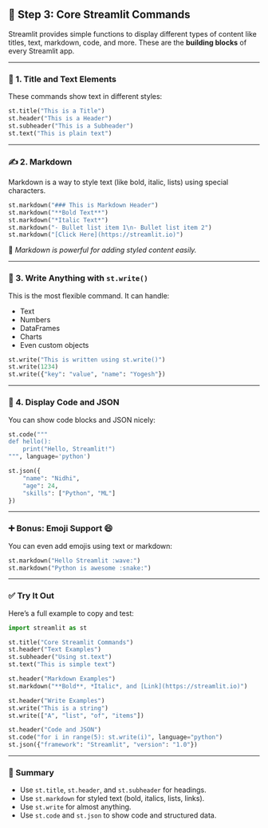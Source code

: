 
## 🔹 **Step 3: Core Streamlit Commands**

Streamlit provides simple functions to display different types of content like titles, text, markdown, code, and more. These are the **building blocks** of every Streamlit app.

---

### 🧩 1. **Title and Text Elements**

These commands show text in different styles:

```python
st.title("This is a Title")
st.header("This is a Header")
st.subheader("This is a Subheader")
st.text("This is plain text")
```

---

### ✍️ 2. **Markdown**

Markdown is a way to style text (like bold, italic, lists) using special characters.

```python
st.markdown("### This is Markdown Header")
st.markdown("**Bold Text**")
st.markdown("*Italic Text*")
st.markdown("- Bullet list item 1\n- Bullet list item 2")
st.markdown("[Click Here](https://streamlit.io)")
```

📌 *Markdown is powerful for adding styled content easily.*

---

### 📄 3. **Write Anything with `st.write()`**

This is the most flexible command. It can handle:

* Text
* Numbers
* DataFrames
* Charts
* Even custom objects

```python
st.write("This is written using st.write()")
st.write(1234)
st.write({"key": "value", "name": "Yogesh"})
```

---

### 🧮 4. **Display Code and JSON**

You can show code blocks and JSON nicely:

```python
st.code("""
def hello():
    print("Hello, Streamlit!")
""", language='python')
```

```python
st.json({
    "name": "Nidhi",
    "age": 24,
    "skills": ["Python", "ML"]
})
```

---

### ➕ Bonus: Emoji Support 😄

You can even add emojis using text or markdown:

```python
st.markdown("Hello Streamlit :wave:")
st.markdown("Python is awesome :snake:")
```

---

### ✅ Try It Out

Here’s a full example to copy and test:

```python
import streamlit as st

st.title("Core Streamlit Commands")
st.header("Text Examples")
st.subheader("Using st.text")
st.text("This is simple text")

st.header("Markdown Examples")
st.markdown("**Bold**, *Italic*, and [Link](https://streamlit.io)")

st.header("Write Examples")
st.write("This is a string")
st.write(["A", "list", "of", "items"])

st.header("Code and JSON")
st.code("for i in range(5): st.write(i)", language="python")
st.json({"framework": "Streamlit", "version": "1.0"})
```

---

### 🧠 Summary

* Use `st.title`, `st.header`, and `st.subheader` for headings.
* Use `st.markdown` for styled text (bold, italics, lists, links).
* Use `st.write` for almost anything.
* Use `st.code` and `st.json` to show code and structured data.


